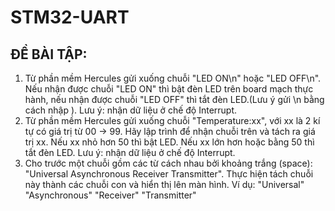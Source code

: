 ﻿# STM32-UART
 ## ĐỀ BÀI TẬP:
1. Từ phần mềm Hercules gửi xuống chuỗi "LED ON\n" hoặc "LED OFF\n". Nếu nhận được chuỗi "LED ON" thì bật đèn LED trên board mạch thực hành, nếu nhận được chuỗi "LED OFF" thì tắt đèn LED.(Lưu ý gửi \n bằng cách nhập <LF>). Lưu ý: nhận dữ liệu ở chế độ Interrupt.
2. Từ phần mềm Hercules gửi xuống chuỗi "Temperature:xx", với xx là 2 kí tự có giá trị từ 00 -> 99. Hãy lập trình để nhận chuỗi trên và tách ra giá trị xx. Nếu xx nhỏ hơn 50 thì bật LED. Nếu xx lớn hơn hoặc bằng 50 thì tắt đèn LED. Lưu ý: nhận dữ liệu ở chế độ Interrupt.
3. Cho trước một chuỗi gồm các từ cách nhau bởi khoảng trắng (space): "Universal Asynchronous Receiver Transmitter". Thực hiện tách chuỗi này thành các chuỗi con và hiển thị lên màn hình. Ví dụ:
"Universal"
"Asynchronous"
"Receiver"
"Transmitter"
